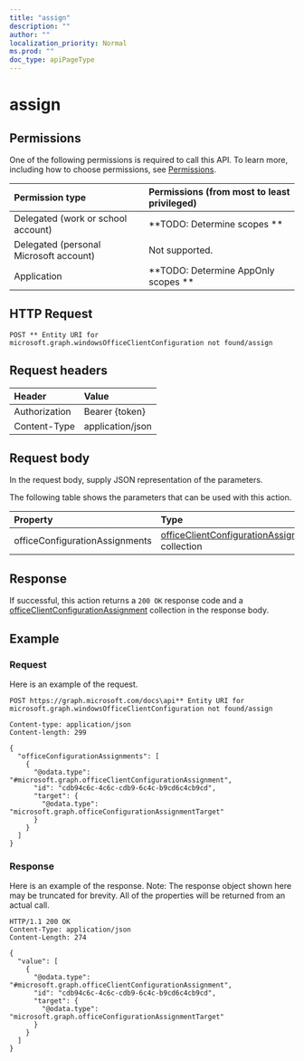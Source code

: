 ```yaml
---
title: "assign"
description: ""
author: ""
localization_priority: Normal
ms.prod: ""
doc_type: apiPageType
---
```


# assign



## Permissions
One of the following permissions is required to call this API. To learn more, including how to choose permissions, see [Permissions](/concepts/permissions-reference.md).

|Permission type|Permissions (from most to least privileged)|
|:---|:---|
|Delegated (work or school account)|**TODO: Determine scopes **|
|Delegated (personal Microsoft account)|Not supported.|
|Application|**TODO: Determine AppOnly scopes **|

## HTTP Request
<!-- {
  "blockType": "ignored"
}
-->
``` http
POST ** Entity URI for microsoft.graph.windowsOfficeClientConfiguration not found/assign
```

## Request headers
|Header|Value|
|:---|:---|
|Authorization|Bearer {token}|
|Content-Type|application/json|

## Request body
In the request body, supply JSON representation of the parameters.

The following table shows the parameters that can be used with this action.

|Property|Type|Description|
|:---|:---|:---|
|officeConfigurationAssignments|[officeClientConfigurationAssignment](../resources/officeClientConfigurationAssignment.md) collection||



## Response
If successful, this action returns a `200 OK` response code and a [officeClientConfigurationAssignment](../resources/officeClientConfigurationAssignment.md) collection in the response body.

## Example

### Request
Here is an example of the request.
<!-- {
  "blockType": "request",
  "name": "windowsofficeclientconfiguration_assign"
}
-->
``` http
POST https://graph.microsoft.com/docs\api** Entity URI for microsoft.graph.windowsOfficeClientConfiguration not found/assign

Content-type: application/json
Content-length: 299

{
  "officeConfigurationAssignments": [
    {
      "@odata.type": "#microsoft.graph.officeClientConfigurationAssignment",
      "id": "cdb94c6c-4c6c-cdb9-6c4c-b9cd6c4cb9cd",
      "target": {
        "@odata.type": "microsoft.graph.officeConfigurationAssignmentTarget"
      }
    }
  ]
}
```

### Response
Here is an example of the response. Note: The response object shown here may be truncated for brevity. All of the properties will be returned from an actual call.
<!-- {
  "blockType": "response",
  "truncated": true,
  "@odata.type": "collection(microsoft.graph.officeclientconfigurationassignment)"
}
-->
``` http
HTTP/1.1 200 OK
Content-Type: application/json
Content-Length: 274

{
  "value": [
    {
      "@odata.type": "#microsoft.graph.officeClientConfigurationAssignment",
      "id": "cdb94c6c-4c6c-cdb9-6c4c-b9cd6c4cb9cd",
      "target": {
        "@odata.type": "microsoft.graph.officeConfigurationAssignmentTarget"
      }
    }
  ]
}
```

